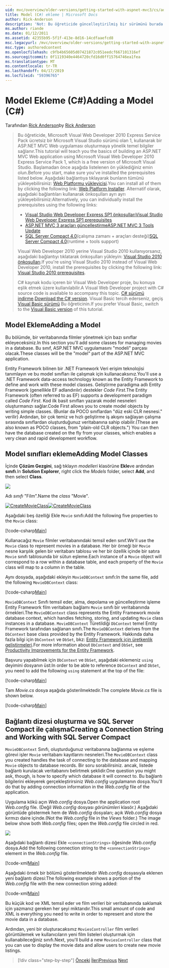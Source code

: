 ```yaml
---
uid: mvc/overview/older-versions/getting-started-with-aspnet-mvc3/cs/adding-a-model
title: Model (C#) ekleme | Microsoft Docs
author: Rick-Anderson
description: 'Not: Bu öğreticide güncelleştirilmiş bir sürümünü burada ASP.NET MVC 5 ve Visual Studio 2013 kullanan kullanılabilir. Bu, daha güvenli ve izleyin ve tanıtım çok daha kolay...'
ms.author: riande
ms.date: 01/12/2011
ms.assetid: 42355b95-5f1f-413e-8d16-14cdfaaefcd8
msc.legacyurl: /mvc/overview/older-versions/getting-started-with-aspnet-mvc3/cs/adding-a-model
msc.type: authoredcontent
ms.openlocfilehash: c9fb4b65605d07421872c051eedcf667101316ef
ms.sourcegitcommit: 0f1119340e4464720cfd16d0ff15764746ea1fea
ms.translationtype: MT
ms.contentlocale: tr-TR
ms.lasthandoff: 04/17/2019
ms.locfileid: "59396765"
---
```

# <a name="adding-a-model-c"></a><span data-ttu-id="01154-104">Model Ekleme (C#)</span><span class="sxs-lookup"><span data-stu-id="01154-104">Adding a Model (C#)</span></span>

<span data-ttu-id="01154-105">Tarafından [Rick Anderson]((https://twitter.com/RickAndMSFT))</span><span class="sxs-lookup"><span data-stu-id="01154-105">by [Rick Anderson]((https://twitter.com/RickAndMSFT))</span></span>

> <span data-ttu-id="01154-106">Bu öğreticide, Microsoft Visual Web Developer 2010 Express Service Pack ücretsiz bir Microsoft Visual Studio sürümü olan 1, kullanarak bir ASP.NET MVC Web uygulaması oluşturmaya yönelik temel bilgiler sağlanır.</span><span class="sxs-lookup"><span data-stu-id="01154-106">This tutorial will teach you the basics of building an ASP.NET MVC Web application using Microsoft Visual Web Developer 2010 Express Service Pack 1, which is a free version of Microsoft Visual Studio.</span></span> <span data-ttu-id="01154-107">Başlamadan önce aşağıda listelenen ön yüklediğiniz emin olun.</span><span class="sxs-lookup"><span data-stu-id="01154-107">Before you start, make sure you've installed the prerequisites listed below.</span></span> <span data-ttu-id="01154-108">Aşağıdaki bağlantıya tıklayarak bunların tümünü yükleyebilirsiniz: [Web Platformu yükleyicisi](https://www.microsoft.com/web/gallery/install.aspx?appid=VWD2010SP1Pack).</span><span class="sxs-lookup"><span data-stu-id="01154-108">You can install all of them by clicking the following link: [Web Platform Installer](https://www.microsoft.com/web/gallery/install.aspx?appid=VWD2010SP1Pack).</span></span> <span data-ttu-id="01154-109">Alternatif olarak, aşağıdaki bağlantıları kullanarak önkoşulları ayrı ayrı yükleyebilirsiniz:</span><span class="sxs-lookup"><span data-stu-id="01154-109">Alternatively, you can individually install the prerequisites using the following links:</span></span>
> 
> - [<span data-ttu-id="01154-110">Visual Studio Web Developer Express SP1 önkoşulları</span><span class="sxs-lookup"><span data-stu-id="01154-110">Visual Studio Web Developer Express SP1 prerequisites</span></span>](https://www.microsoft.com/web/gallery/install.aspx?appid=VWD2010SP1Pack)
> - [<span data-ttu-id="01154-111">ASP.NET MVC 3 araçları güncelleştirme</span><span class="sxs-lookup"><span data-stu-id="01154-111">ASP.NET MVC 3 Tools Update</span></span>](https://www.microsoft.com/web/gallery/install.aspx?appsxml=&amp;appid=MVC3)
> - <span data-ttu-id="01154-112">[SQL Server Compact 4.0](https://www.microsoft.com/web/gallery/install.aspx?appid=SQLCE;SQLCEVSTools_4_0)(çalışma zamanı + araçları desteği)</span><span class="sxs-lookup"><span data-stu-id="01154-112">[SQL Server Compact 4.0](https://www.microsoft.com/web/gallery/install.aspx?appid=SQLCE;SQLCEVSTools_4_0)(runtime + tools support)</span></span>
> 
> <span data-ttu-id="01154-113">Visual Web Developer 2010 yerine Visual Studio 2010 kullanıyorsanız, aşağıdaki bağlantıyı tıklatarak önkoşulları yükleyin: [Visual Studio 2010 önkoşulları](https://www.microsoft.com/web/gallery/install.aspx?appsxml=&amp;appid=VS2010SP1Pack).</span><span class="sxs-lookup"><span data-stu-id="01154-113">If you're using Visual Studio 2010 instead of Visual Web Developer 2010, install the prerequisites by clicking the following link: [Visual Studio 2010 prerequisites](https://www.microsoft.com/web/gallery/install.aspx?appsxml=&amp;appid=VS2010SP1Pack).</span></span>
> 
> <span data-ttu-id="01154-114">C# kaynak kodu içeren bir Visual Web Developer proje, bu konuya eşlik etmek üzere kullanılabilir.</span><span class="sxs-lookup"><span data-stu-id="01154-114">A Visual Web Developer project with C# source code is available to accompany this topic.</span></span> <span data-ttu-id="01154-115">[C# sürümü indirme](https://code.msdn.microsoft.com/Introduction-to-MVC-3-10d1b098).</span><span class="sxs-lookup"><span data-stu-id="01154-115">[Download the C# version](https://code.msdn.microsoft.com/Introduction-to-MVC-3-10d1b098).</span></span> <span data-ttu-id="01154-116">Visual Basic tercih ederseniz, geçiş [Visual Basic sürümü](../vb/adding-a-model.md) Bu öğreticinin.</span><span class="sxs-lookup"><span data-stu-id="01154-116">If you prefer Visual Basic, switch to the [Visual Basic version](../vb/adding-a-model.md) of this tutorial.</span></span>


## <a name="adding-a-model"></a><span data-ttu-id="01154-117">Model Ekleme</span><span class="sxs-lookup"><span data-stu-id="01154-117">Adding a Model</span></span>

<span data-ttu-id="01154-118">Bu bölümde, bir veritabanında filmler yönetmek için bazı sınıflar ekleyeceksiniz.</span><span class="sxs-lookup"><span data-stu-id="01154-118">In this section you'll add some classes for managing movies in a database.</span></span> <span data-ttu-id="01154-119">Bu sınıf, ASP.NET MVC uygulamasını "modeli" parçası olacak.</span><span class="sxs-lookup"><span data-stu-id="01154-119">These classes will be the "model" part of the ASP.NET MVC application.</span></span>

<span data-ttu-id="01154-120">Entity Framework bilinen bir .NET Framework Veri erişim teknolojisi tanımlayın ve bu model sınıfları ile çalışmak için kullanacaksınız.</span><span class="sxs-lookup"><span data-stu-id="01154-120">You'll use a .NET Framework data-access technology known as the Entity Framework to define and work with these model classes.</span></span> <span data-ttu-id="01154-121">Geliştirme paradigma adlı Entity Framework (genellikle EF adlandırılır) destekler *Code First*.</span><span class="sxs-lookup"><span data-stu-id="01154-121">The Entity Framework (often referred to as EF) supports a development paradigm called *Code First*.</span></span> <span data-ttu-id="01154-122">Kod ilk basit sınıfları yazarak model nesneleri oluşturmanızı sağlar.</span><span class="sxs-lookup"><span data-stu-id="01154-122">Code First allows you to create model objects by writing simple classes.</span></span> <span data-ttu-id="01154-123">(Bunlar da POCO sınıflardan "düz eski CLR nesnesi." verilir) Ardından, bir çok temiz ve hızlı geliştirme iş akışını sağlayan çalışma sırasında sınıflardan oluşturduğunuz veritabanına sahip olabilir.</span><span class="sxs-lookup"><span data-stu-id="01154-123">(These are also known as POCO classes, from "plain-old CLR objects.") You can then have the database created on the fly from your classes, which enables a very clean and rapid development workflow.</span></span>

## <a name="adding-model-classes"></a><span data-ttu-id="01154-124">Model sınıfları ekleme</span><span class="sxs-lookup"><span data-stu-id="01154-124">Adding Model Classes</span></span>

<span data-ttu-id="01154-125">İçinde **Çözüm Gezgini**, sağ tıklayın *modelleri* klasörüne **Ekle**ve ardından **sınıfı**.</span><span class="sxs-lookup"><span data-stu-id="01154-125">In **Solution Explorer**, right click the *Models* folder, select **Add**, and then select **Class**.</span></span>

![](adding-a-model/_static/image1.png)

<span data-ttu-id="01154-126">Adı *sınıfı* "Film".</span><span class="sxs-lookup"><span data-stu-id="01154-126">Name the *class* "Movie".</span></span>

<span data-ttu-id="01154-127">[![CreateMovieClass](adding-a-model/_static/image3.png)](adding-a-model/_static/image2.png)</span><span class="sxs-lookup"><span data-stu-id="01154-127">[![CreateMovieClass](adding-a-model/_static/image3.png)](adding-a-model/_static/image2.png)</span></span>

<span data-ttu-id="01154-128">Aşağıdaki beş özelliği Ekle `Movie` sınıfı:</span><span class="sxs-lookup"><span data-stu-id="01154-128">Add the following five properties to the `Movie` class:</span></span>

[!code-csharp[Main](adding-a-model/samples/sample1.cs)]

<span data-ttu-id="01154-129">Kullanacağız `Movie` filmler veritabanındaki temsil eden sınıf.</span><span class="sxs-lookup"><span data-stu-id="01154-129">We'll use the `Movie` class to represent movies in a database.</span></span> <span data-ttu-id="01154-130">Her bir örneği bir `Movie` nesne karşılık gelen bir veritabanı tablosu ve her bir özellik içinde bir satıra `Movie` sınıfı tablosunda bir sütun eşleme.</span><span class="sxs-lookup"><span data-stu-id="01154-130">Each instance of a `Movie` object will correspond to a row within a database table, and each property of the `Movie` class will map to a column in the table.</span></span>

<span data-ttu-id="01154-131">Aynı dosyada, aşağıdaki ekleyin `MovieDBContext` sınıfı:</span><span class="sxs-lookup"><span data-stu-id="01154-131">In the same file, add the following `MovieDBContext` class:</span></span>

[!code-csharp[Main](adding-a-model/samples/sample2.cs)]

<span data-ttu-id="01154-132">`MovieDBContext` Sınıfı temsil eder, alma, depolama ve güncelleştirme işleme Entity Framework film veritabanı bağlamı `Movie` sınıfı bir veritabanında örnekleri.</span><span class="sxs-lookup"><span data-stu-id="01154-132">The `MovieDBContext` class represents the Entity Framework movie database context, which handles fetching, storing, and updating `Movie` class instances in a database.</span></span> <span data-ttu-id="01154-133">`MovieDBContext` Türetildiği `DbContext` temel Entity Framework tarafından sağlanan sınıfı.</span><span class="sxs-lookup"><span data-stu-id="01154-133">The `MovieDBContext` derives from the `DbContext` base class provided by the Entity Framework.</span></span> <span data-ttu-id="01154-134">Hakkında daha fazla bilgi için `DbContext` ve `DbSet`, bkz: [Entity Framework için üretkenlik geliştirmeleri](https://blogs.msdn.com/b/efdesign/archive/2010/06/21/productivity-improvements-for-the-entity-framework.aspx?wa=wsignin1.0).</span><span class="sxs-lookup"><span data-stu-id="01154-134">For more information about `DbContext` and `DbSet`, see [Productivity Improvements for the Entity Framework](https://blogs.msdn.com/b/efdesign/archive/2010/06/21/productivity-improvements-for-the-entity-framework.aspx?wa=wsignin1.0).</span></span>

<span data-ttu-id="01154-135">Başvuru yapabilmek için `DbContext` ve `DbSet`, aşağıdaki eklemeniz `using` deyimini dosyanın üst:</span><span class="sxs-lookup"><span data-stu-id="01154-135">In order to be able to reference `DbContext` and `DbSet`, you need to add the following `using` statement at the top of the file:</span></span>

[!code-csharp[Main](adding-a-model/samples/sample3.cs)]

<span data-ttu-id="01154-136">Tam *Movie.cs* dosya aşağıda gösterilmektedir.</span><span class="sxs-lookup"><span data-stu-id="01154-136">The complete *Movie.cs* file is shown below.</span></span>

[!code-csharp[Main](adding-a-model/samples/sample4.cs)]

## <a name="creating-a-connection-string-and-working-with-sql-server-compact"></a><span data-ttu-id="01154-137">Bağlantı dizesi oluşturma ve SQL Server Compact ile çalışma</span><span class="sxs-lookup"><span data-stu-id="01154-137">Creating a Connection String and Working with SQL Server Compact</span></span>

<span data-ttu-id="01154-138">`MovieDBContext` Sınıfı, oluşturduğunuz veritabanına bağlanma ve eşleme görevi işler `Movie` veritabanı kayıtlarını nesneleri.</span><span class="sxs-lookup"><span data-stu-id="01154-138">The `MovieDBContext` class you created handles the task of connecting to the database and mapping `Movie` objects to database records.</span></span> <span data-ttu-id="01154-139">Bir soru sorabilirsiniz. ancak, listede bağlantı kurulacak veritabanını belirtmek şeklidir.</span><span class="sxs-lookup"><span data-stu-id="01154-139">One question you might ask, though, is how to specify which database it will connect to.</span></span> <span data-ttu-id="01154-140">Bu bağlantı bilgilerini ekleyerek gerçekleştirirsiniz *Web.config* uygulamanın dosya.</span><span class="sxs-lookup"><span data-stu-id="01154-140">You'll do that by adding connection information in the *Web.config* file of the application.</span></span>

<span data-ttu-id="01154-141">Uygulama kökü açın *Web.config* dosya.</span><span class="sxs-lookup"><span data-stu-id="01154-141">Open the application root *Web.config* file.</span></span> <span data-ttu-id="01154-142">(Değil *Web.config* dosyası *görünümleri* klasör.) Aşağıdaki görüntüde göstermek hem de *Web.config* dosyaları; açık *Web.config* dosya kırmızı daire içinde.</span><span class="sxs-lookup"><span data-stu-id="01154-142">(Not the *Web.config* file in the *Views* folder.) The image below show both *Web.config* files; open the *Web.config* file circled in red.</span></span>

![](adding-a-model/_static/image4.png)

<span data-ttu-id="01154-143">Aşağıdaki bağlantı dizesi Ekle `<connectionStrings>` öğesinde *Web.config* dosya.</span><span class="sxs-lookup"><span data-stu-id="01154-143">Add the following connection string to the `<connectionStrings>` element in the *Web.config* file.</span></span>

[!code-xml[Main](adding-a-model/samples/sample5.xml)]

<span data-ttu-id="01154-144">Aşağıdaki örnek bir bölümü gösterilmektedir *Web.config* dosyasıyla eklenen yeni bağlantı dizesi:</span><span class="sxs-lookup"><span data-stu-id="01154-144">The following example shows a portion of the *Web.config* file with the new connection string added:</span></span>

[!code-xml[Main](adding-a-model/samples/sample6.xml)]

<span data-ttu-id="01154-145">Bu küçük kod ve XML temsil eder ve film verileri bir veritabanında saklamak için yazmanız gereken her şeyi miktarıdır.</span><span class="sxs-lookup"><span data-stu-id="01154-145">This small amount of code and XML is everything you need to write in order to represent and store the movie data in a database.</span></span>

<span data-ttu-id="01154-146">Ardından, yeni bir oluşturacaksınız `MoviesController` film verileri görüntülemek ve kullanıcıların yeni film listeleri oluşturmak için kullanabileceğiniz sınıfı.</span><span class="sxs-lookup"><span data-stu-id="01154-146">Next, you'll build a new `MoviesController` class that you can use to display the movie data and allow users to create new movie listings.</span></span>

> [!div class="step-by-step"]
> <span data-ttu-id="01154-147">[Önceki](adding-a-view.md)
> [İleri](accessing-your-models-data-from-a-controller.md)</span><span class="sxs-lookup"><span data-stu-id="01154-147">[Previous](adding-a-view.md)
[Next](accessing-your-models-data-from-a-controller.md)</span></span>
